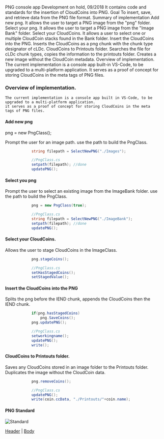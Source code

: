PNG console app
Development on hold, 09/2018
It contains code and standards for the insertion of CloudCoins into PNG.
Goal
To insert, save, and retrieve data from the PNG file format.
Summary of implementation
Add new png. It allows the user to target a PNG image from the "png" folder.
Select your png. It allows the user to target a PNG image from the "Image Bank" folder.
Select your CloudCoins. It allows a user to select one or multiple CloudCoin stacks found in the Bank folder.
Insert the CloudCoins into the PNG. Inserts the CloudCoins as a png chunk with the chunk type designator of cLDc.
CloudCoins to Printouts folder. Searches the file for cLDc chunk types, copies the information to the printouts folder. Creates a new image without the CloudCoin metadata.
Overview of implementation.
The current implementation is a console app built-in VS-Code, to be upgraded to a multi-platform application.
It serves as a proof of concept for storing CloudCoins in the meta tags of PNG files.


### Overview of implementation.

    The current implementation is a console app built in VS-Code, to be upgraded to a multi-platform application.
    it serves as a proof of concept for storing CloudCoins in the meta tags of PNG files.


#### Add new png

png = new PngClass();

Prompt the user for an image path.
use the path to build the PngClass.

```         //Program.cs
            string filepath = SelectNewPNG("./Images");

            //PngClass.cs
            setpath(filepath); //done
            updatePNG();
```
#### Select you png

Prompt the user to select an existing image from the ImageBank folder.
use the path to build the PngClass.

```         //Program.cs
            png = new PngClass(true);

            //PngClass.cs
            string filepath = SelectNewPNG("./ImageBank");
            setpath(filepath); //done
            updatePNG();
```

#### Select your CloudCoins.

Allows the user to stage CloudCoins in the ImageClass.
```         //Program.cs
            png.stageCoins();

            //PngClass.cs
            setHasStagedCoins();
            setStagedValue();
```

#### Insert the CloudCoins into the PNG 

Splits the png before the IEND chunk, appends the CloudCoins then the IEND chunk. 
```         //Program.cs
            if(png.hasStagedCoins)
                png.SaveCoins();
            png.updatePNG();

            //PngClass.cs
            setworkingname();
            updatePNG();
            write();
```
#### CloudCoins to Printouts folder. 

Saves any CloudCoins stored in an image folder to the Printouts folder.
Duplicates the image without the CloudCoin data.
```         //Program.cs
            png.removeCoins();

            //PngClass.cs
            updatePNG();
            write(coin.ccData, "./Printouts/"+coin.name);
```


#### PNG Standard
![Standard](./standards/PNG_Header_Standard.png)

[Header](./standards/PNG_Header_Standard.png)  |  [Body](./Standards/PNG_Body_Standard.png) 



